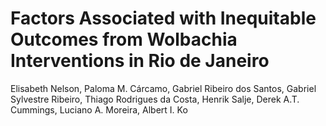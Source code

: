 # Factors Associated with Inequitable Outcomes from Wolbachia Interventions in Rio de Janeiro

Elisabeth Nelson, Paloma M. Cárcamo, Gabriel Ribeiro dos Santos, Gabriel Sylvestre Ribeiro, Thiago Rodrigues da Costa, Henrik Salje, Derek A.T. Cummings, Luciano A. Moreira, Albert I. Ko
